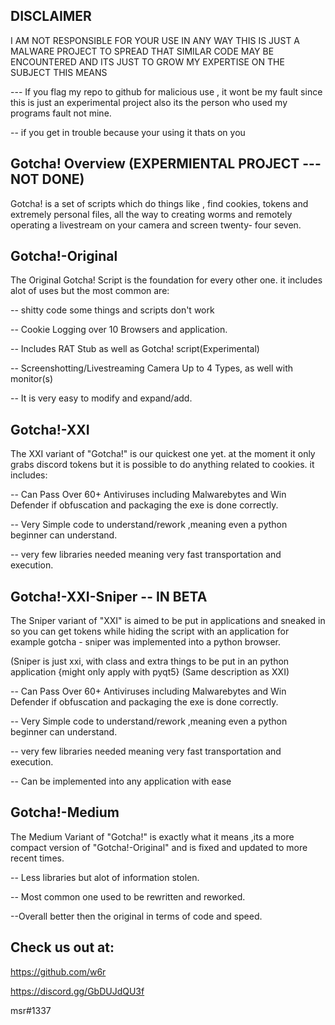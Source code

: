DISCLAIMER
----------
I AM NOT RESPONSIBLE FOR YOUR USE IN ANY WAY THIS IS JUST A MALWARE PROJECT TO SPREAD THAT SIMILAR CODE MAY BE ENCOUNTERED AND ITS JUST TO GROW MY EXPERTISE ON THE SUBJECT THIS MEANS

--- If you flag my repo to github for malicious use , it wont be my fault since this is just an experimental project also its the person who used my programs fault not mine.

-- if you get in trouble because your using it thats on you


Gotcha! Overview (EXPERMIENTAL PROJECT --- NOT DONE)
----------------
Gotcha! is a set of scripts which do things like , find cookies, tokens and extremely personal files, all the way to creating worms and remotely operating a livestream on your camera and screen twenty- four seven.

Gotcha!-Original
----------------
The Original Gotcha! Script is the foundation for every other one.
it includes alot of uses but the most common are:

-- shitty code some things and scripts don't work

-- Cookie Logging over 10 Browsers and application.

-- Includes RAT Stub as well as Gotcha! script(Experimental)

-- Screenshotting/Livestreaming Camera Up to 4 Types, as well with monitor(s)

-- It is very easy to modify and expand/add.

Gotcha!-XXI
-----------
The XXI variant of "Gotcha!" is our quickest one yet. at the moment it only grabs discord tokens but it is possible to do anything related to cookies.
it includes:

-- Can Pass Over 60+ Antiviruses including Malwarebytes and Win Defender if obfuscation and packaging the exe is done correctly.

-- Very Simple code to understand/rework ,meaning even a python beginner can understand.

-- very few libraries needed meaning very fast transportation and execution.


Gotcha!-XXI-Sniper -- IN BETA
-----------
The Sniper variant of "XXI" is aimed to be put in applications and sneaked in so you can get tokens while hiding the script with an application for example gotcha - sniper was implemented into a python browser.

(Sniper is just xxi, with class and extra things to be put in an python application {might only apply with pyqt5}
(Same description as XXI)

-- Can Pass Over 60+ Antiviruses including Malwarebytes and Win Defender if obfuscation and packaging the exe is done correctly.

-- Very Simple code to understand/rework ,meaning even a python beginner can understand.

-- very few libraries needed meaning very fast transportation and execution.

-- Can be implemented into any application with ease


Gotcha!-Medium
---------------
The Medium Variant of "Gotcha!" is exactly what it means ,its a more compact version of "Gotcha!-Original" and is fixed and updated to more recent times.

-- Less libraries but alot of information stolen.

-- Most common one used to be rewritten and reworked.

--Overall better then the original in terms of code and speed.


Check us out at:
---------------

https://github.com/w6r

https://discord.gg/GbDUJdQU3f

msr#1337
